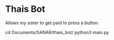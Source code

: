 # Thais Bot

Allows my sister to get paid to press a button.

cd Documents/SANAR/thais_bot/
python3 main.py
